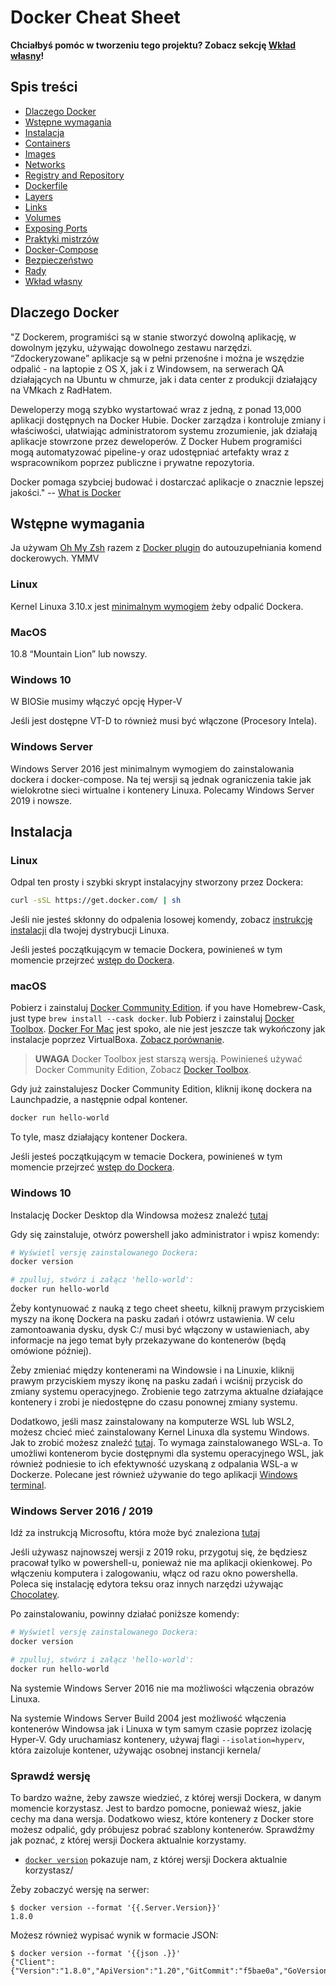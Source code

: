 # Docker Cheat Sheet

**Chciałbyś pomóc w tworzeniu tego projektu? Zobacz sekcję [Wkład własny](#contributing)!**

## Spis treści

* [Dlaczego Docker](#why-docker)
* [Wstępne wymagania](#prerequisites)
* [Instalacja](#installation)
* [Containers](#containers)
* [Images](#images)
* [Networks](#networks)
* [Registry and Repository](#registry--repository)
* [Dockerfile](#dockerfile)
* [Layers](#layers)
* [Links](#links)
* [Volumes](#volumes)
* [Exposing Ports](#exposing-ports)
* [Praktyki mistrzów](#best-practices)
* [Docker-Compose](#docker-compose)
* [Bezpieczeństwo](#security)
* [Rady](#tips)
* [Wkład własny](#contributing)

## Dlaczego Docker
"Z Dockerem, programiści są w stanie stworzyć dowolną aplikację, w dowolnym języku, używając dowolnego zestawu narzędzi. “Zdockeryzowane” aplikacje są w pełni przenośne i można je wszędzie odpalić - na laptopie z OS X, jak i z Windowsem, na serwerach QA działających na Ubuntu w chmurze, jak i data center z produkcji działający na VMkach z RadHatem.

Deweloperzy mogą szybko wystartować wraz z jedną, z ponad 13,000 aplikacji dostępnych na Docker Hubie. Docker zarządza i kontroluje zmiany i właściwości, ułatwiając administratorom systemu zrozumienie, jak działają aplikacje stowrzone przez deweloperów. Z Docker Hubem programiści mogą automatyzować pipeline-y oraz udostępniać artefakty wraz z wspracownikom poprzez publiczne i prywatne repozytoria.

Docker pomaga szybciej budować i dostarczać aplikacje o znacznie lepszej jakości." -- [What is Docker](https://www.docker.com/what-docker#copy1)

## Wstępne wymagania

Ja używam [Oh My Zsh](https://github.com/ohmyzsh/oh-my-zsh) razem z [Docker plugin](https://github.com/robbyrussell/oh-my-zsh/wiki/Plugins#docker) do autouzupełniania komend dockerowych. YMMV

### Linux

Kernel Linuxa 3.10.x jest [minimalnym wymogiem](https://docs.docker.com/engine/installation/binaries/#check-kernel-dependencies) żeby odpalić Dockera.

### MacOS

10.8 “Mountain Lion” lub nowszy.

### Windows 10

W BIOSie musimy włączyć opcję Hyper-V

Jeśli jest dostępne VT-D to również musi być włączone (Procesory Intela).

### Windows Server

Windows Server 2016 jest minimalnym wymogiem do zainstalowania dockera i docker-compose. Na tej wersji są jednak ograniczenia takie jak wielokrotne sieci wirtualne i kontenery Linuxa. Polecamy Windows Server 2019 i nowsze. 

## Instalacja 

### Linux

Odpal ten prosty i szybki skrypt instalacyjny stworzony przez Dockera:

```sh
curl -sSL https://get.docker.com/ | sh
```

Jeśli nie jesteś skłonny do odpalenia losowej komendy, zobacz [instrukcję instalacji](https://docs.docker.com/engine/installation/linux/) dla twojej dystrybucji Linuxa.

Jeśli jesteś początkującym w temacie Dockera, powinieneś w tym momencie przejrzeć [wstęp do Dockera](https://docs.docker.com/engine/getstarted/).

### macOS

Pobierz i zainstaluj [Docker Community Edition](https://www.docker.com/community-edition). if you have Homebrew-Cask, just type `brew install --cask docker`. lub Pobierz i zainstaluj [Docker Toolbox](https://docs.docker.com/toolbox/overview/).  [Docker For Mac](https://docs.docker.com/docker-for-mac/) jest spoko, ale nie jest jeszcze tak wykończony jak instalacje poprzez VirtualBoxa. [Zobacz porównanie](https://docs.docker.com/docker-for-mac/docker-toolbox/).

> **UWAGA** Docker Toolbox jest starszą wersją. Powinieneś używać Docker Community Edition, Zobacz [Docker Toolbox](https://docs.docker.com/toolbox/overview/).

Gdy już zainstalujesz Docker Community Edition, kliknij ikonę dockera na Launchpadzie, a następnie odpal kontener.

```sh
docker run hello-world
```

To tyle, masz działający kontener Dockera.

Jeśli jesteś początkującym w temacie Dockera, powinieneś w tym momencie przejrzeć [wstęp do Dockera](https://docs.docker.com/engine/getstarted/).

### Windows 10

Instalację Docker Desktop dla Windowsa możesz znaleźć [tutaj](https://docs.docker.com/desktop/windows/install/)

Gdy się zainstaluje, otwórz powershell jako administrator i wpisz komendy:

```powershell
# Wyświetl versję zainstalowanego Dockera:
docker version

# zpulluj, stwórz i załącz 'hello-world':
docker run hello-world
```

Żeby kontynuować z nauką z tego cheet sheetu, kilknij prawym przyciskiem myszy na ikonę Dockera na pasku zadań i otówrz ustawienia. W celu zamontoawania dysku, dysk C:/ musi być włączony w ustawieniach, aby informacje na jego temat były przekazywane do kontenerów (będą omówione później).

Żeby zmieniać między kontenerami na Windowsie i na Linuxie, kliknij prawym przyciskiem myszy ikonę na pasku zadań i wciśnij przycisk do zmiany systemu operacyjnego. Zrobienie tego zatrzyma aktualne działające kontenery i zrobi je niedostępne do czasu ponownej zmiany systemu.

Dodatkowo, jeśli masz zainstalowany na komputerze WSL lub WSL2, możesz chcieć mieć zainstalowany Kernel Linuxa dla systemu Windows. Jak to zrobić możesz znaleźć [tutaj](https://techcommunity.microsoft.com/t5/windows-dev-appconsult/using-wsl2-in-a-docker-linux-container-on-windows-to-run-a/ba-p/1482133). To wymaga zainstalowanego WSL-a. To umożliwi kontenerom bycie dostępnymi dla systemu operacyjnego WSL, jak również podniesie to ich efektywność uzyskaną z odpalania WSL-a w Dockerze. Polecane jest również używanie do tego aplikacji [Windows terminal](https://docs.microsoft.com/en-us/windows/terminal/get-started).

### Windows Server 2016 / 2019
Idź za instrukcją Microsoftu, która może być znaleziona [tutaj](https://docs.microsoft.com/en-us/virtualization/windowscontainers/deploy-containers/deploy-containers-on-server#install-docker)

Jeśli używasz najnowszej wersji z 2019 roku, przygotuj się, że będziesz pracował tylko w powershell-u, ponieważ nie ma aplikacji okienkowej. Po włączeniu komputera i zalogowaniu, włącz od razu okno powershella. Poleca się instalację edytora teksu oraz innych narzędzi używając [Chocolatey](https://chocolatey.org/install).

Po zainstalowaniu, powinny działać poniższe komendy:

```powershell
# Wyświetl versję zainstalowanego Dockera:
docker version

# zpulluj, stwórz i załącz 'hello-world':
docker run hello-world
```

Na systemie Windows Server 2016 nie ma możliwości włączenia obrazów Linuxa.

Na systemie Windows Server Build 2004 jest możliwość włączenia kontenerów Windowsa jak i Linuxa w tym samym czasie poprzez izolację Hyper-V. Gdy uruchamiasz kontenery, używaj flagi `--isolation=hyperv`, która zaizoluje kontener, używając osobnej instancji kernela/ 

### Sprawdź wersję
To bardzo ważne, żeby zawsze wiedzieć, z której wersji Dockera, w danym momencie korzystasz. Jest to bardzo pomocne, ponieważ wiesz, jakie cechy ma dana wersja. Dodatkowo wiesz, które kontenery z Docker store możesz odpalić, gdy próbujesz pobrać szablony kontenerów. Sprawdźmy jak poznać, z której wersji Dockera aktualnie korzystamy.

* [`docker version`](https://docs.docker.com/engine/reference/commandline/version/) pokazuje nam, z której wersji Dockera aktualnie korzystasz/

Żeby zobaczyć wersję na serwer:
```console
$ docker version --format '{{.Server.Version}}'
1.8.0
```

Możesz również wypisać wynik w formacie JSON:
```console
$ docker version --format '{{json .}}'
{"Client":{"Version":"1.8.0","ApiVersion":"1.20","GitCommit":"f5bae0a","GoVersion":"go1.4.2","Os":"linux","Arch":"am"}
```
